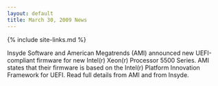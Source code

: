 ```yaml
---
layout: default
title: March 30, 2009 News
---
```

{% include site-links.md %}

Insyde Software and American Megatrends (AMI) announced new UEFI-compliant firmware for new Intel(r) Xeon(r) Processor 5500 Series. AMI states that their firmware is based on the Intel(r) Platform Innovation Framework for UEFI. Read full details from AMI and from Insyde.